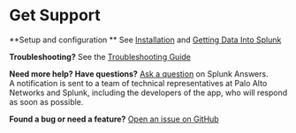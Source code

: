 Get Support
===========

**Setup and configuration **
See [Installation](/installation.md) and [Getting Data Into Splunk](/getting-data-in.md)

**Troubleshooting?**
See the [Troubleshooting Guide](/troubleshoot.md)

**Need more help? Have questions?**
[Ask a question](https://answers.splunk.com/answers/ask.html?appid=491) on Splunk Answers.  
A notification is sent to a team of technical representatives at Palo Alto Networks and Splunk, including the developers of the app, who will respond as soon as possible.

**Found a bug or need a feature?**
[Open an issue on GitHub](https://github.com/PaloAltoNetworks-BD/SplunkforPaloAltoNetworks/issues)